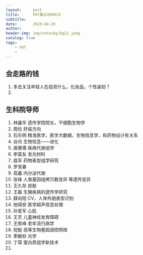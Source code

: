```yaml
---
layout:     post
title:      PAT集训200429
subtitle:   
date:       2020-04-29
author:     
header-img: img/notesbg/bg21.jpeg
catalog: true
tags:
    - PAT
    - 
---
```

## 会走路的钱
1. 多去关注年轻人在投资什么，化妆品，个性装扮？
2. 
## 生科院导师
1. 林鑫华
遗传学院院长，干细胞生物学
2. 周俭
肝癌方向
3. 石乐明
精准医学，医学大数据，生物信息学，和药物设计有关系
4. 谷讯
生物信息——进化
5. 唐惠儒
疾病代谢组学
6. 李富友
发光材料
7. 昌军
药物表型组学研究
8. 罗竞春
9. 高鑫
内分泌代谢
10. 张锋
人类基因组拷贝数变异 等遗传变异
11. 王久存
皮肤
12. 王磊
生殖疾病的遗传学研究
13. 薛向阳
CV，人体外貌表型识别
14. 他得安
医学超声信息处理
15. 孙爱军
心肌
16. 王艺
儿童神经发育障碍
17. 王笑峰
老年流行病学
18. 倪挺
高等生物基因调控网络
19. 季敏标
光学
20. 丁琛
蛋白质组学新技术
21. 
